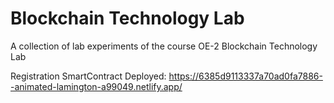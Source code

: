 # Blockchain Technology Lab
A collection of lab experiments of the course OE-2 Blockchain Technology Lab


Registration SmartContract Deployed: https://6385d9113337a70ad0fa7886--animated-lamington-a99049.netlify.app/
